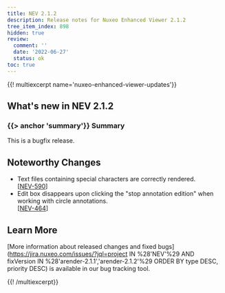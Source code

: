 ```yaml
---
title: NEV 2.1.2
description: Release notes for Nuxeo Enhanced Viewer 2.1.2
tree_item_index: 898
hidden: true
review:
  comment: ''
  date: '2022-06-27'
  status: ok
toc: true
---
```


{{! multiexcerpt name='nuxeo-enhanced-viewer-updates'}}
## What's new in NEV 2.1.2

### {{> anchor 'summary'}} Summary

This is a bugfix release.

## Noteworthy Changes

- Text files containing special characters are correctly rendered.<br/>[[NEV-590](https://jira.nuxeo.com/browse/NEV-590)]
- Edit box disappears upon clicking the "stop annotation edition" when working with circle annotations.<br/>[[NEV-464](https://jira.nuxeo.com/browse/NEV-464)]

## Learn More

[More information about released changes and fixed bugs](https://jira.nuxeo.com/issues/?jql=project IN %28'NEV'%29 AND fixVersion IN %28'arender-2.1.1','arender-2.1.2'%29 ORDER BY type DESC, priority DESC) is available in our bug tracking tool.

{{! /multiexcerpt}}
